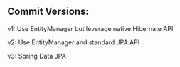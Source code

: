 ## Commit Versions: 
 
 v1: Use EntityManager but leverage native Hibernate API
 
 v2: Use EntityManager and standard JPA API
 
 v3: Spring Data JPA